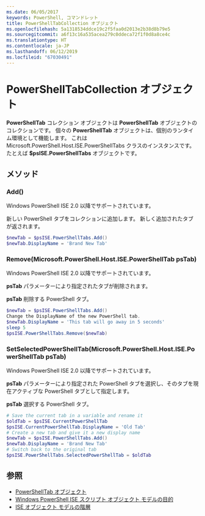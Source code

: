```yaml
---
ms.date: 06/05/2017
keywords: PowerShell, コマンドレット
title: PowerShellTabCollection オブジェクト
ms.openlocfilehash: 5a1318534ddce19c2f5faa0d2013e2b38d8b79e5
ms.sourcegitcommit: a6f13c16a535acea279c0ddeca72f1f0d8a8ce4c
ms.translationtype: HT
ms.contentlocale: ja-JP
ms.lasthandoff: 06/12/2019
ms.locfileid: "67030491"
---
```

# <a name="the-powershelltabcollection-object"></a>PowerShellTabCollection オブジェクト

**PowerShellTab** コレクション オブジェクトは **PowerShellTab** オブジェクトのコレクションです。 個々の **PowerShellTab** オブジェクトは、個別のランタイム環境として機能します。 これは Microsoft.PowerShell.Host.ISE.PowerShellTabs クラスのインスタンスです。 たとえば **$psISE.PowerShellTabs** オブジェクトです。

## <a name="methods"></a>メソッド

### <a name="add"></a>Add\(\)

Windows PowerShell ISE 2.0 以降でサポートされています。

新しい PowerShell タブをコレクションに追加します。 新しく追加されたタブが返されます。

```powershell
$newTab = $psISE.PowerShellTabs.Add()
$newTab.DisplayName = 'Brand New Tab'
```

### <a name="removemicrosoftpowershellhostisepowershelltab-pstab"></a>Remove\(Microsoft.PowerShell.Host.ISE.PowerShellTab psTab\)

Windows PowerShell ISE 2.0 以降でサポートされています。

**psTab** パラメーターにより指定されたタブが削除されます。

**psTab** 削除する PowerShell タブ。

```powershell
$newTab = $psISE.PowerShellTabs.Add()
Change the DisplayName of the new PowerShell tab.
$newTab.DisplayName = 'This tab will go away in 5 seconds'
sleep 5
$psISE.PowerShellTabs.Remove($newTab)
```

### <a name="setselectedpowershelltabmicrosoftpowershellhostisepowershelltab-pstab"></a>SetSelectedPowerShellTab\(Microsoft.PowerShell.Host.ISE.PowerShellTab psTab\)

Windows PowerShell ISE 2.0 以降でサポートされています。

**psTab** パラメーターにより指定された PowerShell タブを選択し、そのタブを現在アクティブな PowerShell タブとして指定します。

**psTab** 選択する PowerShell タブ。

```powershell
# Save the current tab in a variable and rename it
$oldTab = $psISE.CurrentPowerShellTab
$psISE.CurrentPowerShellTab.DisplayName = 'Old Tab'
# Create a new tab and give it a new display name
$newTab = $psISE.PowerShellTabs.Add()
$newTab.DisplayName = 'Brand New Tab'
# Switch back to the original tab
$psISE.PowerShellTabs.SelectedPowerShellTab = $oldTab
```

## <a name="see-also"></a>参照

- [PowerShellTab オブジェクト](The-PowerShellTab-Object.md)
- [Windows PowerShell ISE スクリプト オブジェクト モデルの目的](Purpose-of-the-Windows-PowerShell-ISE-Scripting-Object-Model.md)
- [ISE オブジェクト モデルの階層](The-ISE-Object-Model-Hierarchy.md)
